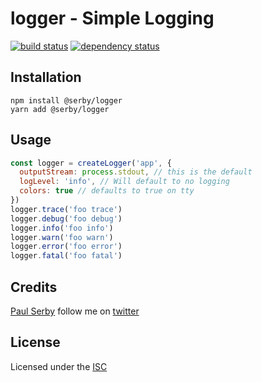 # logger - Simple Logging

[![build status](https://secure.travis-ci.org/serby/logger.png)](http://travis-ci.org/serby/logger)
[![dependency status](https://david-dm.org/serby/logger.svg)](https://david-dm.org/serby/logger)

## Installation

    npm install @serby/logger
    yarn add @serby/logger

## Usage

```js
const logger = createLogger('app', {
  outputStream: process.stdout, // this is the default
  logLevel: 'info', // Will default to no logging
  colors: true // defaults to true on tty
})
logger.trace('foo trace')
logger.debug('foo debug')
logger.info('foo info')
logger.warn('foo warn')
logger.error('foo error')
logger.fatal('foo fatal')
```

## Credits

[Paul Serby](https://github.com/serby/) follow me on [twitter](http://twitter.com/serby)

## License

Licensed under the [ISC](http://opensource.org/licenses/isc)
